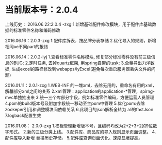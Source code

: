 # 当前版本号：2.0.4


上线历史：
2016.06.22:2.0.4 -zxg
1.新增基础配件修改模块，用于配件库基础数据的标准零件名称和编码修改

2016.06.16：2.0.3-zxg
1.配件库拆表，按品牌分表存储
2.优化导入的规则，新增相同oe不同part的报错

2016.06.14：2.0.2-lyj
1.查看标准零件名称模块, 修复部分标准零件没有前三级信息的BUG;
2.定时任务, 去掉quartz框架, 用spring自带的task;
3.全量导出力洋数据, 生成excel的路径修改到webapps/lyExcel(避免每次重启服务器丢失文件的问题)

2016.01.11：2.0.1-zxg
1.WEB-INF 的一堆xml，去除无用的，重命名有用的xml，解耦部分xml之间的关系
2.xml管理：application的application-*管理，spirng-mvc单独抽出来
3.统一三个库部分字段，例如标准零件编码，方便运营人员管理
4.pom的build版本号及附加字段统一移动至主pom中管理
5.优化pom:去除zookeper引用和调整模块间依赖关系
6.此项目的json解析全转为 ali的fastJson
7.logback配置生效

2016.01.08： 2.0.0-zxg
1.模板管理新增版本号，且编码均改为2+2+3+2的9位数字形式。
2.新的三级分类上线。
3.配件库、商品库的导入规则显示页面调整。
4.配件库导入新增 替换历史存储。
5.配件库查询页面优化。速度显著提高。